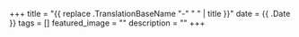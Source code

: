 +++
title = "{{ replace .TranslationBaseName "-" " " | title }}"
date = {{ .Date }}
tags = []
featured_image = ""
description = ""
+++

